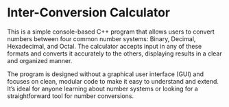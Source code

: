 # Inter-Conversion Calculator

This is a simple console-based C++ program that allows users to convert numbers between four common number systems: Binary, Decimal, Hexadecimal, and Octal. The calculator accepts input in any of these formats and converts it accurately to the others, displaying results in a clear and organized manner.

The program is designed without a graphical user interface (GUI) and focuses on clean, modular code to make it easy to understand and extend. It’s ideal for anyone learning about number systems or looking for a straightforward tool for number conversions.
